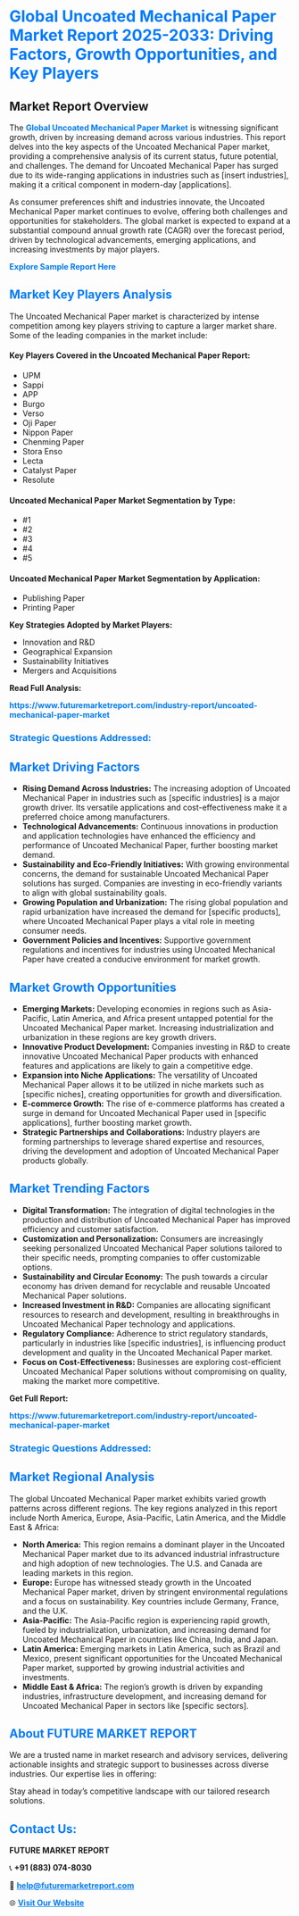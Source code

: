 <h1 style="color: #007BFF;">Global Uncoated Mechanical Paper Market Report 2025-2033: Driving Factors, Growth Opportunities, and Key Players</h1>

<section id="overview">
<h2>Market Report Overview</h2>
<p>The <a href="https://www.futuremarketreport.com/industry-report/uncoated-mechanical-paper-market" style="color: #007BFF; text-decoration: none;"><strong>Global Uncoated Mechanical Paper Market</strong></a> is witnessing significant growth, driven by increasing demand across various industries. This report delves into the key aspects of the Uncoated Mechanical Paper market, providing a comprehensive analysis of its current status, future potential, and challenges. The demand for Uncoated Mechanical Paper has surged due to its wide-ranging applications in industries such as [insert industries], making it a critical component in modern-day [applications].</p>
<p>As consumer preferences shift and industries innovate, the Uncoated Mechanical Paper market continues to evolve, offering both challenges and opportunities for stakeholders. The global market is expected to expand at a substantial compound annual growth rate (CAGR) over the forecast period, driven by technological advancements, emerging applications, and increasing investments by major players.</p>
</section>

<section id="overview">
<p><a href="https://www.futuremarketreport.com/request-sample/reportId=40701" style="color: #007BFF; text-decoration: none;"><strong>Explore Sample Report Here</strong></a></p>
</section>

<section id="key-players">
<h2 style="color: #007BFF;">Market Key Players Analysis</h2>
<p>The Uncoated Mechanical Paper market is characterized by intense competition among key players striving to capture a larger market share. Some of the leading companies in the market include:</p>
<h4>Key Players Covered in the Uncoated Mechanical Paper Report:</h4>
<ul><li>UPM</li><li>Sappi</li><li>APP</li><li>Burgo</li><li>Verso</li><li>Oji Paper</li><li>Nippon Paper</li><li>Chenming Paper</li><li>Stora Enso</li><li>Lecta</li><li>Catalyst Paper</li><li>Resolute</li></ul>
<h4>Uncoated Mechanical Paper Market Segmentation by Type:</h4>
<ul><li>#1</li><li>#2</li><li>#3</li><li>#4</li><li>#5</li></ul>

<h4>Uncoated Mechanical Paper Market Segmentation by Application:</h4>
<ul><li>Publishing Paper</li><li>Printing Paper</li></ul>
<p><strong>Key Strategies Adopted by Market Players:</strong></p>
<ul>
<li>Innovation and R&D</li>
<li>Geographical Expansion</li>
<li>Sustainability Initiatives</li>
<li>Mergers and Acquisitions</li>
</ul>
</section>

<section>
<p><strong>Read Full Analysis: </strong></p><a href="https://www.futuremarketreport.com/industry-report/uncoated-mechanical-paper-market" style="color: #007BFF; text-decoration: none;"><strong>https://www.futuremarketreport.com/industry-report/uncoated-mechanical-paper-market</strong></a>
<h3 style="color: #007BFF;">Strategic Questions Addressed:</h3>
</section>

<section id="driving-factors">
<h2 style="color: #007BFF;">Market Driving Factors</h2>
<ul>
<li><strong>Rising Demand Across Industries:</strong> The increasing adoption of Uncoated Mechanical Paper in industries such as [specific industries] is a major growth driver. Its versatile applications and cost-effectiveness make it a preferred choice among manufacturers.</li>
<li><strong>Technological Advancements:</strong> Continuous innovations in production and application technologies have enhanced the efficiency and performance of Uncoated Mechanical Paper, further boosting market demand.</li>
<li><strong>Sustainability and Eco-Friendly Initiatives:</strong> With growing environmental concerns, the demand for sustainable Uncoated Mechanical Paper solutions has surged. Companies are investing in eco-friendly variants to align with global sustainability goals.</li>
<li><strong>Growing Population and Urbanization:</strong> The rising global population and rapid urbanization have increased the demand for [specific products], where Uncoated Mechanical Paper plays a vital role in meeting consumer needs.</li>
<li><strong>Government Policies and Incentives:</strong> Supportive government regulations and incentives for industries using Uncoated Mechanical Paper have created a conducive environment for market growth.</li>
</ul>
</section>

<section id="growth-opportunities">
<h2 style="color: #007BFF;">Market Growth Opportunities</h2>
<ul>
<li><strong>Emerging Markets:</strong> Developing economies in regions such as Asia-Pacific, Latin America, and Africa present untapped potential for the Uncoated Mechanical Paper market. Increasing industrialization and urbanization in these regions are key growth drivers.</li>
<li><strong>Innovative Product Development:</strong> Companies investing in R&D to create innovative Uncoated Mechanical Paper products with enhanced features and applications are likely to gain a competitive edge.</li>
<li><strong>Expansion into Niche Applications:</strong> The versatility of Uncoated Mechanical Paper allows it to be utilized in niche markets such as [specific niches], creating opportunities for growth and diversification.</li>
<li><strong>E-commerce Growth:</strong> The rise of e-commerce platforms has created a surge in demand for Uncoated Mechanical Paper used in [specific applications], further boosting market growth.</li>
<li><strong>Strategic Partnerships and Collaborations:</strong> Industry players are forming partnerships to leverage shared expertise and resources, driving the development and adoption of Uncoated Mechanical Paper products globally.</li>
</ul>
</section>

<section id="trending-factors">
<h2 style="color: #007BFF;">Market Trending Factors</h2>
<ul>
<li><strong>Digital Transformation:</strong> The integration of digital technologies in the production and distribution of Uncoated Mechanical Paper has improved efficiency and customer satisfaction.</li>
<li><strong>Customization and Personalization:</strong> Consumers are increasingly seeking personalized Uncoated Mechanical Paper solutions tailored to their specific needs, prompting companies to offer customizable options.</li>
<li><strong>Sustainability and Circular Economy:</strong> The push towards a circular economy has driven demand for recyclable and reusable Uncoated Mechanical Paper solutions.</li>
<li><strong>Increased Investment in R&D:</strong> Companies are allocating significant resources to research and development, resulting in breakthroughs in Uncoated Mechanical Paper technology and applications.</li>
<li><strong>Regulatory Compliance:</strong> Adherence to strict regulatory standards, particularly in industries like [specific industries], is influencing product development and quality in the Uncoated Mechanical Paper market.</li>
<li><strong>Focus on Cost-Effectiveness:</strong> Businesses are exploring cost-efficient Uncoated Mechanical Paper solutions without compromising on quality, making the market more competitive.</li>
</ul>
</section>

<section>
<p><strong>Get Full Report: </strong></p><a href="https://www.futuremarketreport.com/industry-report/uncoated-mechanical-paper-market" style="color: #007BFF; text-decoration: none;"><strong>https://www.futuremarketreport.com/industry-report/uncoated-mechanical-paper-market</strong></a>
<h3 style="color: #007BFF;">Strategic Questions Addressed:</h3>
</section>


<section id="regional-analysis">
<h2 style="color: #007BFF;">Market Regional Analysis</h2>
<p>The global Uncoated Mechanical Paper market exhibits varied growth patterns across different regions. The key regions analyzed in this report include North America, Europe, Asia-Pacific, Latin America, and the Middle East & Africa:</p>
<ul>
<li><strong>North America:</strong> This region remains a dominant player in the Uncoated Mechanical Paper market due to its advanced industrial infrastructure and high adoption of new technologies. The U.S. and Canada are leading markets in this region.</li>
<li><strong>Europe:</strong> Europe has witnessed steady growth in the Uncoated Mechanical Paper market, driven by stringent environmental regulations and a focus on sustainability. Key countries include Germany, France, and the U.K.</li>
<li><strong>Asia-Pacific:</strong> The Asia-Pacific region is experiencing rapid growth, fueled by industrialization, urbanization, and increasing demand for Uncoated Mechanical Paper in countries like China, India, and Japan.</li>
<li><strong>Latin America:</strong> Emerging markets in Latin America, such as Brazil and Mexico, present significant opportunities for the Uncoated Mechanical Paper market, supported by growing industrial activities and investments.</li>
<li><strong>Middle East & Africa:</strong> The region’s growth is driven by expanding industries, infrastructure development, and increasing demand for Uncoated Mechanical Paper in sectors like [specific sectors].</li>
</ul>
</section>

<footer>
<h2 style="color: #007BFF;">About FUTURE MARKET REPORT</h2>
<p>We are a trusted name in market research and advisory services, delivering actionable insights and strategic support to businesses across diverse industries. Our expertise lies in offering:</p>

<p>Stay ahead in today’s competitive landscape with our tailored research solutions.</p>

<h2 style="color: #007BFF;">Contact Us:</h2>
<p><strong>FUTURE MARKET REPORT</strong></p>
<p>📞 <strong>+91 (883) 074-8030</strong></p>
<p>📧 <strong><a href="mailto:help@futuremarketreport.com" style="color: #007BFF;">help@futuremarketreport.com</a></strong></p>
<p>🌐 <strong><a href="https://www.futuremarketreport.com/" style="color: #007BFF;">Visit Our Website</a></strong></p>
</footer>